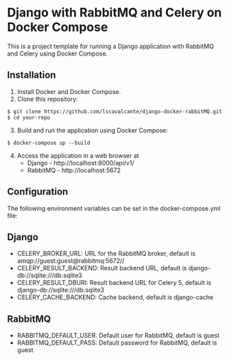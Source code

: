 # Django with RabbitMQ and Celery on Docker Compose
This is a project template for running a Django application with RabbitMQ and Celery using Docker Compose.

## Installation
1. Install Docker and Docker Compose.
2. Clone this repository:

```
$ git clone https://github.com/lscavalcante/django-docker-rabbitMQ.git
$ cd your-repo 
```


3. Build and run the application using Docker Compose:
```
$ docker-compose up --build 
```

4. Access the application in a web browser at 
   - Django - http://localhost:8000/api/v1/
   - RabbitMQ - http://localhost:5672


## Configuration
The following environment variables can be set in the docker-compose.yml file:

## Django
- CELERY_BROKER_URL: URL for the RabbitMQ broker, default is amqp://guest:guest@rabbitmq:5672//
- CELERY_RESULT_BACKEND: Result backend URL, default is django-db://sqlite:///db.sqlite3
- CELERY_RESULT_DBURI: Result backend URL for Celery 5, default is django-db://sqlite:///db.sqlite3
- CELERY_CACHE_BACKEND: Cache backend, default is django-cache 

## RabbitMQ
- RABBITMQ_DEFAULT_USER: Default user for RabbitMQ, default is guest
- RABBITMQ_DEFAULT_PASS: Default password for RabbitMQ, default is guest
